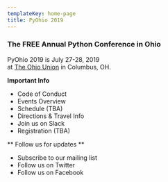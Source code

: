 ```yaml
---
templateKey: home-page
title: PyOhio 2019
---
```

### The FREE Annual Python Conference in Ohio

PyOhio 2019 is July 27-28, 2019<br>at [The Ohio Union](/venue) in Columbus, OH.

**Important Info**

- Code of Conduct
- Events Overview
- Schedule (TBA)
- Directions & Travel Info
- Join us on Slack
- Registration (TBA)

** Follow us for updates **

- Subscribe to our mailing list
- Follow us on Twitter
- Follow us on Facebook
